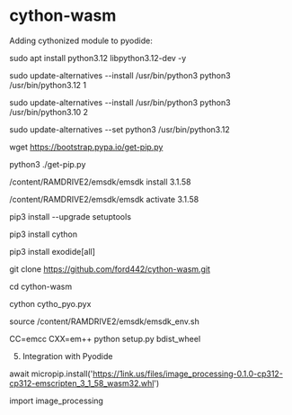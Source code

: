 # cython-wasm
Adding cythonized module to pyodide:

sudo apt install python3.12 libpython3.12-dev -y

sudo update-alternatives --install /usr/bin/python3 python3 /usr/bin/python3.12 1

sudo update-alternatives --install /usr/bin/python3 python3 /usr/bin/python3.10 2

sudo update-alternatives --set python3 /usr/bin/python3.12

wget https://bootstrap.pypa.io/get-pip.py

python3 ./get-pip.py

/content/RAMDRIVE2/emsdk/emsdk install 3.1.58

/content/RAMDRIVE2/emsdk/emsdk activate 3.1.58

pip3 install --upgrade setuptools

pip3 install cython

pip3 install exodide[all]

git clone https://github.com/ford442/cython-wasm.git

cd cython-wasm

cython cytho_pyo.pyx

source /content/RAMDRIVE2/emsdk/emsdk_env.sh

CC=emcc CXX=em++ python setup.py bdist_wheel



5. Integration with Pyodide

await micropip.install('https://1ink.us/files/image_processing-0.1.0-cp312-cp312-emscripten_3_1_58_wasm32.whl')


import image_processing
